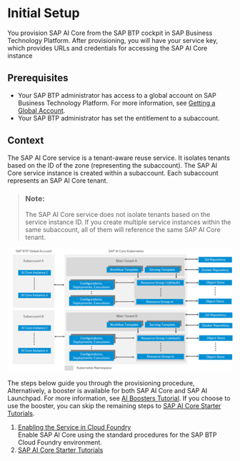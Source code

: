 <!-- loio38c4599432d74c1d94e70f7c955a717d -->

# Initial Setup

You provision SAP AI Core from the SAP BTP cockpit in SAP Business Technology Platform. After provisioning, you will have your service key, which provides URLs and credentials for accessing the SAP AI Core instance



<a name="loio38c4599432d74c1d94e70f7c955a717d__prereq_uht_2wv_znb"/>

## Prerequisites

-   Your SAP BTP administrator has access to a global account on SAP Business Technology Platform. For more information, see [Getting a Global Account](https://help.sap.com/viewer/65de2977205c403bbc107264b8eccf4b/Cloud/en-US/d61c2819034b48e68145c45c36acba6e.html).
-   Your SAP BTP administrator has set the entitlement to a subaccount.



<a name="loio38c4599432d74c1d94e70f7c955a717d__context_vjz_rmv_p4b"/>

## Context

The SAP AI Core service is a tenant-aware reuse service. It isolates tenants based on the ID of the zone \(representing the subaccount\). The SAP AI Core service instance is created within a subaccount. Each subaccount represents an SAP AI Core tenant.

> ### Note:  
> The SAP AI Core service does not isolate tenants based on the service instance ID. If you create multiple service instances within the same subaccount, all of them will reference the same SAP AI Core tenant.

![](images/Multitenancy_diagram_29a8dde.png)

The steps below guide you through the provisioning procedure, Alternatively, a booster is available for both SAP AI Core and SAP AI Launchpad. For more information, see [AI Boosters Tutorial](https://developers.sap.com/tutorials/ai-core-launchpad-provisioning.html). If you choose to use the booster, you can skip the remaining steps to [SAP AI Core Starter Tutorials](sap-ai-core-starter-tutorials-9795b63.md).

1.  [Enabling the Service in Cloud Foundry](enabling-the-service-in-cloud-foundry-0619d8a.md "Enable SAP AI Core
		using the standard procedures for the SAP BTP Cloud Foundry environment. ")  
Enable SAP AI Core using the standard procedures for the SAP BTP Cloud Foundry environment.
2.  [SAP AI Core Starter Tutorials](sap-ai-core-starter-tutorials-9795b63.md "")  


